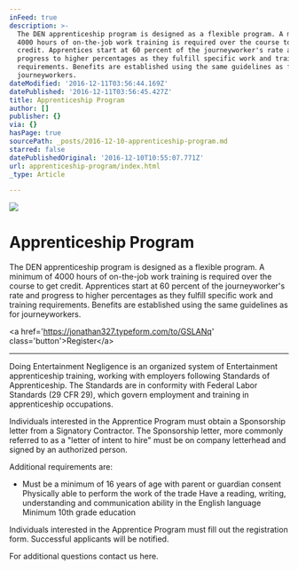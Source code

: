 ```yaml
---
inFeed: true
description: >-
  The DEN apprenticeship program is designed as a flexible program. A minimum of
  4000 hours of on-the-job work training is required over the course to get
  credit. Apprentices start at 60 percent of the journeyworker's rate and
  progress to higher percentages as they fulfill specific work and training
  requirements. Benefits are established using the same guidelines as for
  journeyworkers.
dateModified: '2016-12-11T03:56:44.169Z'
datePublished: '2016-12-11T03:56:45.427Z'
title: Apprenticeship Program
author: []
publisher: {}
via: {}
hasPage: true
sourcePath: _posts/2016-12-10-apprenticeship-program.md
starred: false
datePublishedOriginal: '2016-12-10T10:55:07.771Z'
url: apprenticeship-program/index.html
_type: Article

---
```

![](https://the-grid-user-content.s3-us-west-2.amazonaws.com/d24e211e-33d0-42a9-a2f0-99839a406231.png)

# Apprenticeship Program

The DEN apprenticeship program is designed as a flexible program. A minimum of 4000 hours of on-the-job work training is required over the course to get credit. Apprentices start at 60 percent of the journeyworker's rate and progress to higher percentages as they fulfill specific work and training requirements. Benefits are established using the same guidelines as for journeyworkers.

<a href='https://jonathan327.typeform.com/to/GSLANq' class='button'\>Register</a\>

---

Doing Entertainment Negligence is an organized system of Entertainment apprenticeship training, working with employers following Standards of Apprenticeship. The Standards are in conformity with Federal Labor Standards (29 CFR 29), which govern employment and training in apprenticeship occupations.

Individuals interested in the Apprentice Program must obtain a Sponsorship letter from a Signatory Contractor. The Sponsorship letter, more commonly referred to as a "letter of intent to hire" must be on company letterhead and signed by an authorized person.

Additional requirements are:

* Must be a minimum of 16 years of age with parent or guardian consent Physically able to perform the work of the trade Have a reading, writing, understanding and communication ability in the English language Minimum 10th grade education

Individuals interested in the Apprentice Program must fill out the registration form. Successful applicants will be notified.

For additional questions contact us here.

<!-- Change the width and height values to suit you best --\>

<div class="typeform-widget" data-url="https://jonathan327.typeform.com/to/GSLANq" data-text="Registration Form" style="width:100%;height:500px;"\></div\>

<script\>(function(){var qs,js,q,s,d=document,gi=d.getElementById,ce=d.createElement,gt=d.getElementsByTagName,id='typef\_orm',b='https://s3-eu-west-1.amazonaws.com/share.typeform.com/';if(!gi.call(d,id)){js=ce.call(d,'script');js.id=id;js.src=b+'widget.js';q=gt.call(d,'script')\[0\];q.parentNode.insertBefore(js,q)}})()</script\>

<div style="font-family: Sans-Serif;font-size: 12px;color: \#999;opacity: 0.5; padding-top: 5px;"\><a href="https://www.typeform.com/examples/forms/registration-form-template/?utm\_campaign=GSLANq&amp;utm\_source=typeform.com-5802576-Basic&amp;utm\_medium=typeform&amp;utm\_content=typeform-embedded-registrationform&amp;utm\_term=EN" style="color: \#999" target="\_blank"\>Registration form</a\>powered by Typeform</div\>